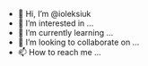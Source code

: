 - 👋 Hi, I’m @ioleksiuk
- 👀 I’m interested in ...
- 🌱 I’m currently learning ...
- 💞️ I’m looking to collaborate on ...
- 📫 How to reach me ...

<!---
ioleksiuk/ioleksiuk is a ✨ special ✨ repository because its `README.md` (this file) appears on your GitHub profile.
You can click the Preview link to take a look at your changes.
--->
